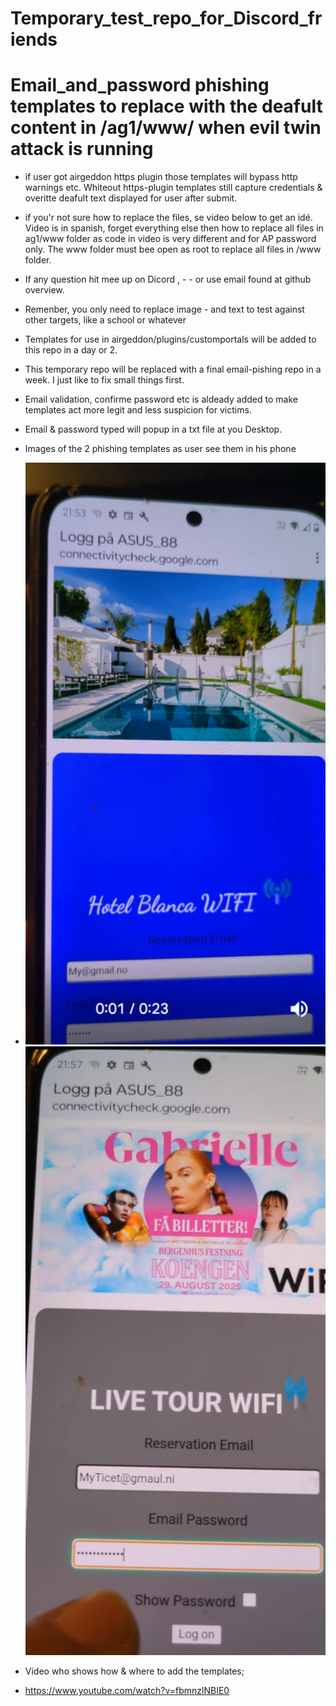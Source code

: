 # Temporary_test_repo_for_Discord_friends
# Email_and_password phishing templates to replace  with the deafult content in /ag1/www/ when evil twin attack is running
- if user got airgeddon https plugin those templates will bypass http warnings etc. Whiteout https-plugin templates still capture credentials & overitte deafult text displayed for user after submit.
- if you'r not sure how to replace the files, se video below to get an idé.
Video is in spanish, forget everything    else then how to replace all files in ag1/www folder as code in video is very different and for AP password only.
 The www folder must bee open as root to replace all files in /www folder.
- If any question hit mee up on Dicord , - - or use email found at github overview.
- Remenber, you only need to replace image - and text to test against other targets,    like a school or whatever
- Templates for use  in                airgeddon/plugins/customportals will be added to this repo in a day or 2.
- This temporary repo will be replaced with a final email-pishing repo in a week.
  I just like to fix small things first.
- Email validation, confirme password etc is aldeady added to make templates act more legit and less suspicion for victims.
- Email & password typed will popup in a  txt file at you Desktop.
- Images of the 2 phishing templates as user see them in his phone
- ![Hotel Image](hotel.jpeg)   ![Concert Image](concert.jpeg)

 - Video who shows how & where to add the templates;
- https://www.youtube.com/watch?v=fbmnzlNBIE0
